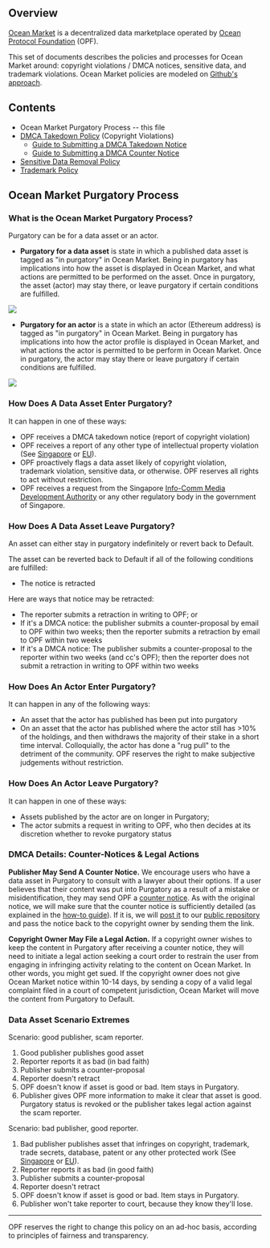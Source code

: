 ## Overview

[Ocean Market](https://market.oceanprotocol.com) is a decentralized data marketplace operated by [Ocean Protocol Foundation](https://www.oceanprotocol.com) (OPF).

This set of documents describes the policies and processes for Ocean Market around: copyright violations / DMCA notices, sensitive data, and trademark violations. Ocean Market policies are modeled on [Github's approach](https://github.com/github/dmca).

## Contents

* Ocean Market Purgatory Process -- this file
* [DMCA Takedown Policy](dmca-takedown-policy.md) (Copyright Violations)
  * [Guide to Submitting a DMCA Takedown Notice](guide-to-submitting-a-dmca-takedown-notice.md)
  * [Guide to Submitting a DMCA Counter Notice](guide-to-submitting-a-dmca-counter-notice.md)
* [Sensitive Data Removal Policy](ocean-market-sensitive-data-removal-policy.md)
* [Trademark Policy](ocean-market-trademark-policy.md)

## Ocean Market Purgatory Process

### What is the Ocean Market Purgatory Process?

Purgatory can be for a data asset or an actor.

* **Purgatory for a data asset** is state in which a published data asset is tagged as "in purgatory" in Ocean Market. Being in purgatory has implications into how the asset is displayed in Ocean Market, and what actions are permitted to be performed on the asset. Once in purgatory, the asset (actor) may stay there, or leave purgatory if certain conditions are fulfilled.

![](images/process-asset.svg)

* **Purgatory for an actor** is a state in which an actor (Ethereum address) is tagged as "in purgatory" in Ocean Market. Being in purgatory has implications into how the actor profile is displayed in Ocean Market, and what actions the actor is permitted to be perform in Ocean Market. Once in purgatory, the actor may stay there or leave purgatory if certain conditions are fulfilled.

![](images/process-actor.svg)

### How Does A Data Asset Enter Purgatory?

It can happen in one of these ways:
* OPF receives a DMCA takedown notice (report of copyright violation)
* OPF receives a report of any other type of intellectual property violation (See [Singapore](https://www.ipos.gov.sg/understanding-innovation-ip) or [EU](https://europa.eu/youreurope/business/running-business/intellectual-property/index_en.htm)).
* OPF proactively flags a data asset likely of copyright violation, trademark violation, sensitive data, or otherwise. OPF reserves all rights to act without restriction.
* OPF receives a request from the Singapore [Info-Comm Media Development Authority](https://www.imda.gov.sg/) or any other regulatory body in the government of Singapore.

### How Does A Data Asset Leave Purgatory?

An asset can either stay in purgatory indefinitely or revert back to Default. 

The asset can be reverted back to Default if all of the following conditions are fulfilled:
* The notice is retracted

Here are ways that notice may be retracted:
* The reporter submits a retraction in writing to OPF; or
* If it's a DMCA notice: the publisher submits a counter-proposal by email to OPF within two weeks; then the reporter submits a retraction by email to OPF within two weeks
* If it's a DMCA notice: The publisher submits a counter-proposal to the reporter within two weeks (and cc's OPF); then the reporter does not submit a retraction in writing to OPF within two weeks

### How Does An Actor Enter Purgatory?

It can happen in any of the following ways:
* An asset that the actor has published has been put into purgatory
* On an asset that the actor has published where the actor still has >10% of the holdings, and then withdraws the majority of their stake in a short time interval. Colloquially, the actor has done a "rug pull" to the detriment of the community. OPF reserves the right to make subjective judgements without restriction.

### How Does An Actor Leave Purgatory?

It can happen in one of these ways:
* Assets published by the actor are on longer in Purgatory; 
* The actor submits a request in writing to OPF, who then decides at its discretion whether to revoke purgatory status

### DMCA Details: Counter-Notices & Legal Actions

**Publisher May Send A Counter Notice.** We encourage users who have a data asset in Purgatory to consult with a lawyer about their options. If a user believes that their content was put into Purgatory as a result of a mistake or misidentification, they may send OPF a [counter notice](guide-to-submitting-a-dmca-counter-notice). As with the original notice, we will make sure that the counter notice is sufficiently detailed (as explained in the [how-to guide](guide-to-submitting-a-dmca-counter-notice)). If it is, we will [post it](#d-transparency) to our [public repository](https://github.com/oceanprotocol/dmca) and pass the notice back to the copyright owner by sending them the link.

**Copyright Owner May File a Legal Action.** If a copyright owner wishes to keep the content in Purgatory after receiving a counter notice, they will need to initiate a legal action seeking a court order to restrain the user from engaging in infringing activity relating to the content on Ocean Market. In other words, you might get sued. If the copyright owner does not give Ocean Market notice within 10-14 days, by sending a copy of a valid legal complaint filed in a court of competent jurisdiction, Ocean Market will move the content from Purgatory to Default.

### Data Asset Scenario Extremes

Scenario: good publisher, scam reporter.
1. Good publisher publishes good asset
2. Reporter reports it as bad (in bad faith)
3. Publisher submits a counter-proposal
4. Reporter doesn't retract
5. OPF doesn't know if asset is good or bad. Item stays in Purgatory. 
6. Publisher gives OPF more information to make it clear that asset is good. Purgatory status is revoked or the publisher takes legal action against the scam reporter.

Scenario: bad publisher, good reporter.
1. Bad publisher publishes asset that infringes on copyright, trademark, trade secrets, database, patent or any other protected work (See [Singapore](https://www.ipos.gov.sg/understanding-innovation-ip) or [EU](https://europa.eu/youreurope/business/running-business/intellectual-property/index_en.htm)).
2. Reporter reports it as bad (in good faith)
3. Publisher submits a counter-proposal
4. Reporter doesn't retract
5. OPF doesn't know if asset is good or bad. Item stays in Purgatory. 
6. Publisher won't take reporter to court, because they know they'll lose.

----

OPF reserves the right to change this policy on an ad-hoc basis, according to principles of fairness and transparency.

